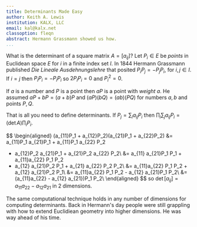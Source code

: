 ```yaml
---
title: Determinants Made Easy
author: Keith A. Lewis
institution: KALX, LLC
email: kal@kalx.net
classoption: fleqn
abstract: Hermann Grassmann showed us how.
...
```


<!--
\newcommand\det{\operatorname{det}}
-->

What is the determinant of a square matrix $A = [a_{ij}]$?  Let $P_i\in E$
be _points_ in Euclidean space $E$ for $i$ in a finite index set $I$.
In 1844 Hermann Grassmann published _Die Lineale Ausdehnungslehre_
that posited $P_i P_j = -P_j P_i$, for $i,j\in I$. If $i = j$ then $P_i P_i = -P_i P_i$
so $2P_i P_i = 0$ and $P_i^2 = 0$.

If $a$ is a number and $P$ is a point then $aP$ is a point with _weight_ $a$.
He assumed ${aP + bP = (a + b)P}$ and ${(aP)(bQ) = (ab)(PQ)}$ for numbers $a,b$ and points $P,Q$.

That is all you need to define determinants.
If ${P_j = \sum_i a_{ij}P_i}$ then ${\prod_i\sum_j a_{ij} P_i = (\det A)\prod_i P_i}$.

$$
\begin{aligned}
(a_{11}P_1 + a_{12}P_2)(a_{21}P_1 + a_{22}P_2)
&= a_{11}P_1 a_{21}P_1 + a_{11}P_1 a_{22} P_2
+ a_{12}P_2 a_{21}P_1 + a_{21}P_2 a_{22} P_2\\
&= a_{11} a_{21}P_1 P_1 + a_{11}a_{22} P_1 P_2
+ a_{12} a_{21}P_2 P_1 + a_{21} a_{22} P_2 P_2\\
&= a_{11}a_{22} P_1 P_2 + a_{12} a_{21}P_2 P_1\\
&= a_{11}a_{22} P_1 P_2 - a_{12} a_{21}P_1 P_2\\
&= (a_{11}a_{22} - a_{12} a_{21})P_1 P_2\\
\end{aligned}
$$
so $\det[a_{ij}] = a_{11}a_{22} - a_{12}a_{21}$ in 2 dimensions.

The same computational technique holds in any number of dimensions for
computing determinants.  Back in Hermann's day people were still grappling
with how to extend Euclidiean geometry into higher dimensions. He was
way ahead of his time.
